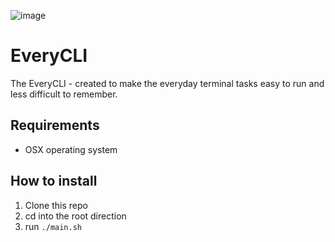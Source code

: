 ![image](https://user-images.githubusercontent.com/25196139/118780941-7733a800-b884-11eb-9966-149a7593d251.png)

# EveryCLI
The EveryCLI - created to make the everyday terminal tasks easy to run and less difficult to remember.

## Requirements
* OSX operating system

## How to install
1. Clone this repo
2. cd into the root direction
3. run `./main.sh`
